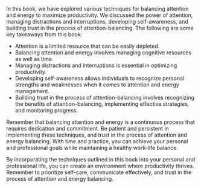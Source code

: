 
In this book, we have explored various techniques for balancing attention and energy to maximize productivity. We discussed the power of attention, managing distractions and interruptions, developing self-awareness, and building trust in the process of attention-balancing. The following are some key takeaways from this book:

* Attention is a limited resource that can be easily depleted.
* Balancing attention and energy involves managing cognitive resources as well as time.
* Managing distractions and interruptions is essential in optimizing productivity.
* Developing self-awareness allows individuals to recognize personal strengths and weaknesses when it comes to attention and energy management.
* Building trust in the process of attention-balancing involves recognizing the benefits of attention-balancing, implementing effective strategies, and monitoring progress.

Remember that balancing attention and energy is a continuous process that requires dedication and commitment. Be patient and persistent in implementing these techniques, and trust in the process of attention and energy balancing. With time and practice, you can achieve your personal and professional goals while maintaining a healthy work-life balance.

By incorporating the techniques outlined in this book into your personal and professional life, you can create an environment where productivity thrives. Remember to prioritize self-care, communicate effectively, and trust in the process of attention and energy balancing.
